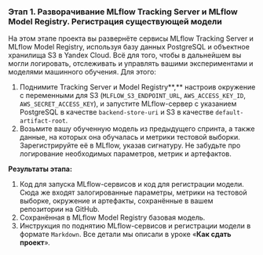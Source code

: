 ### **Этап 1. Разворачивание MLflow Tracking Server и MLflow Model Registry. Регистрация существующей модели**

На этом этапе проекта вы развернёте сервисы MLflow Tracking Server и MLflow Model Registry, используя базу данных PostgreSQL и объектное хранилища S3 в Yandex Cloud. Всё для того, чтобы в дальнейшем вы могли логировать, отслеживать и управлять вашими экспериментами и моделями машинного обучения. Для этого:

1. Поднимите Tracking Server и Model Registry**,** настроив окружение с переменными для S3 (`MLFLOW_S3_ENDPOINT_URL`, `AWS_ACCESS_KEY_ID`, `AWS_SECRET_ACCESS_KEY`), и запустите MLflow-сервер с указанием PostgreSQL в качестве `backend-store-uri` и S3 в качестве `default-artifact-root`.
2. Возьмите вашу обученную модель из предыдущего спринта, а также данные, на которых она обучалась и метрики тестовой выборки. Зарегистрируйте её в MLflow, указав сигнатуру. Не забудьте про логирование необходимых параметров, метрик и артефактов. 

**Результаты этапа:**

1. Код для запуска MLflow-сервисов и код для регистрации модели. Сюда же входят залогированные параметры, метрики на тестовой выборке, окружение и артефакты, сохранённые в вашем репозитории на GitHub.
2. Сохранённая в MLflow Model Registry базовая модель.
3. Инструкция по поднятию MLflow-сервисов и регистрации модели в формате `Markdown`. Все детали мы описали в уроке «**Как сдать проект**»*.*